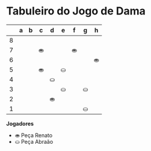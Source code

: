 # Tabuleiro do Jogo de Dama

|   | a | b | c | d | e | f | g | h |
|---|---|---|---|---|---|---|---|---|
| 8 |   |  |   |  |   |  |   |  |
| 7 |  |   |⛂  |   |  | ⛂  |  |   |
| 6 |   |  |   |  |   |  |   |⛂  |
| 5 |   |   |⛂    |   |⛀|    |   |   |   |
| 4 |   |    | | ⛀| |  |    |    |  
| 3 |  |  || |  ⛀ | |⛀   | |   |
| 2 |   |  |   | ⛂|   |  |   | |
| 1 |  |   |  |   |  |   | ⛀ |   |

**Jogadores**

- ⛂ Peça Renato
- ⛀ Peça Abraão